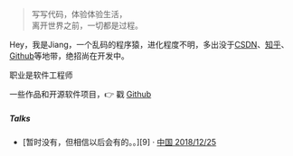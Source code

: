 > 写写代码，体验体验生活，  
> 离开世界之前，一切都是过程。

Hey，我是Jiang，一个乱码的程序猿，进化程度不明，多出没于[CSDN](https://blog.csdn.net/jiang18238032891/)、[知乎](https://www.zhihu.com/people/Jiang_doc)、[Github](https://github.com/jiangdoc)等地带，绝招尚在开发中。

职业是软件工程师

一些作品和开源软件项目，👉 戳 [Github](https://github.com/jiangdoc)

##### Talks
- [暂时没有，但相信以后会有的。。][9] · [中国 2018/12/25](https://www.zhihu.com/people/Jiang_do)


<!-- [1]: //huangxuan.me/2015/07/09/js-module-7day/
[2]: //huangxuan.me/2015/12/28/css-sucks-2015/
[3]: //huangxuan.me/2016/06/05/pwa-in-my-pov/
[4]: //huangxuan.me/2016/10/20/pwa-qcon2016/
[5]: //huangxuan.me/2016/11/20/sw-101-gdgdf/
[6]: https://yanshuo.io/assets/player/?deck=58ac8598b123db0067292f92 "PWA Rehashing"
[7]: https://yanshuo.io/assets/player/?deck=593ad6fbfe88c2006a0a0d6d "The State of PWA"
[8]: https://yanshuo.io/assets/player/?deck=594d673d570c357d0698a950 "Building PWA"
[9]: //huangxuan.me/jsconfcn2017/ -->
